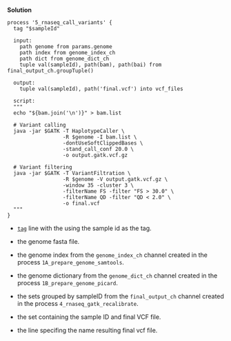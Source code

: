 <div class="formalpara-title">

**Solution**

</div>

``` nextflow
process '5_rnaseq_call_variants' {
  tag "$sampleId" 

  input:
    path genome from params.genome 
    path index from genome_index_ch 
    path dict from genome_dict_ch 
    tuple val(sampleId), path(bam), path(bai) from final_output_ch.groupTuple() 

  output:
    tuple val(sampleId), path('final.vcf') into vcf_files 

  script:
  """
  echo "${bam.join('\n')}" > bam.list

  # Variant calling
  java -jar $GATK -T HaplotypeCaller \
                  -R $genome -I bam.list \
                  -dontUseSoftClippedBases \
                  -stand_call_conf 20.0 \
                  -o output.gatk.vcf.gz

  # Variant filtering
  java -jar $GATK -T VariantFiltration \
                  -R $genome -V output.gatk.vcf.gz \
                  -window 35 -cluster 3 \
                  -filterName FS -filter "FS > 30.0" \
                  -filterName QD -filter "QD < 2.0" \
                  -o final.vcf 
  """
}
```

- [`tag`](https://www.nextflow.io/docs/latest/process.html#tag) line with the using the sample id as the tag.

- the genome fasta file.

- the genome index from the `genome_index_ch` channel created in the process `1A_prepare_genome_samtools`.

- the genome dictionary from the `genome_dict_ch` channel created in the process `1B_prepare_genome_picard`.

- the sets grouped by sampleID from the `final_output_ch` channel created in the process `4_rnaseq_gatk_recalibrate`.

- the set containing the sample ID and final VCF file.

- the line specifing the name resulting final vcf file.
